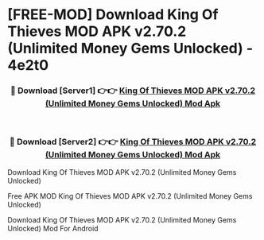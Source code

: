# [FREE-MOD] Download King Of Thieves MOD APK v2.70.2 (Unlimited Money Gems Unlocked) - 4e2t0


<div align="center">
<h3>🔴 Download [Server1] 👉👉 <a href="https://apk-comot.site?title=King_Of_Thieves_MOD_APK_v2.70.2_(Unlimited_Money_Gems_Unlocked)">King Of Thieves MOD APK v2.70.2 (Unlimited Money Gems Unlocked) Mod Apk</a></h3><br>

<h3>🔴 Download [Server2] 👉👉 <a href="https://apk-comot.site?title=King_Of_Thieves_MOD_APK_v2.70.2_(Unlimited_Money_Gems_Unlocked)">King Of Thieves MOD APK v2.70.2 (Unlimited Money Gems Unlocked) Mod Apk</a></h3>
</div>



Download King Of Thieves MOD APK v2.70.2 (Unlimited Money Gems Unlocked) 

Free APK MOD King Of Thieves MOD APK v2.70.2 (Unlimited Money Gems Unlocked) 

Download King Of Thieves MOD APK v2.70.2 (Unlimited Money Gems Unlocked) Mod For Android
